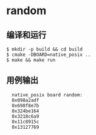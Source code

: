 # random

## 编译和运行
```
$ mkdir -p build && cd build
$ cmake -DBOARD=native_posix ..
$ make && make run
```

## 用例输出
```
  native_posix board random:
  0x098a2adf
  0x698f8e7b
  0x324be164
  0x3218c6a9
  0x11c8915c
  0x13127769
```
